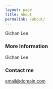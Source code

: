 ```yaml
---
layout: page
title: About
permalink: /about/
---
```


Gichan Lee

### More Information

Gichan Lee

### Contact me

[email@domain.com](mailto:email@domain.com)

